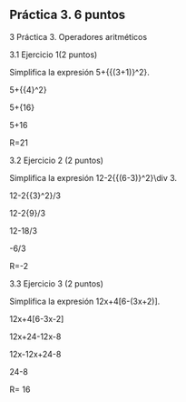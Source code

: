 ## Práctica 3. 6 puntos
3 Práctica 3. Operadores aritméticos

3.1 Ejercicio 1(2 puntos)

Simplifica la expresión 5+{{(3+1)}^2}.

5+{{4}^2}

5+{16}

5+16

R=21

3.2 Ejercicio 2 (2 puntos)

Simplifica la expresión 12-2{{(6-3)}^2}\div 3.

12-2{{3}^2}/3

12-2{9}/3

12-18/3

-6/3

R=-2

3.3 Ejercicio 3 (2 puntos)

Simplifica la expresión 12x+4[6-(3x+2)].

12x+4[6-3x-2]

12x+24-12x-8

12x-12x+24-8

24-8

R= 16




